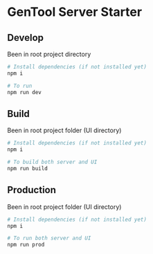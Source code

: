 # GenTool Server Starter

## Develop

Been in root project directory

```bash
# Install dependencies (if not installed yet)
npm i

# To run
npm run dev
```

## Build

Been in root project folder (UI directory)

```bash
# Install dependencies (if not installed yet)
npm i

# To build both server and UI
npm run build
```

## Production

Been in root project folder (UI directory)

```bash
# Install dependencies (if not installed yet)
npm i

# To run both server and UI
npm run prod
```
